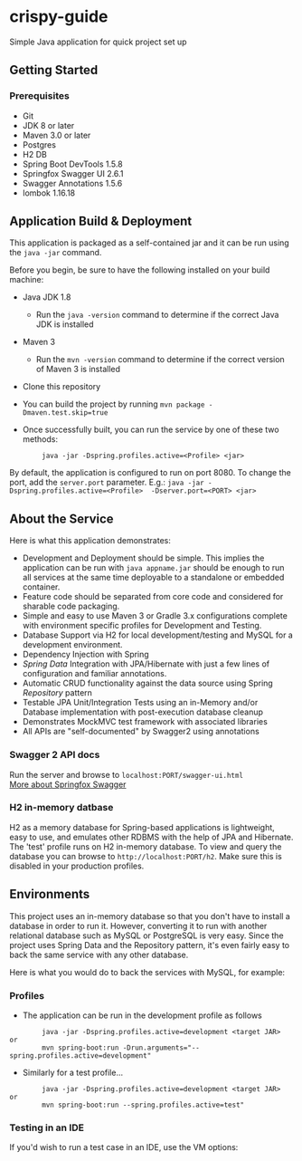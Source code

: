 # crispy-guide
Simple Java application for quick project set up

## Getting Started

### Prerequisites
* Git
* JDK 8 or later
* Maven 3.0 or later
* Postgres
* H2 DB
* Spring Boot DevTools 1.5.8
* Springfox Swagger UI 2.6.1
* Swagger Annotations 1.5.6
* lombok 1.16.18

## Application Build & Deployment
This application is packaged as a self-contained jar and it can be run using the ```java -jar``` command.

Before you begin, be sure to have the following installed on your build machine:

  * Java JDK 1.8 
    * Run the `java -version` command to determine if the correct Java JDK is installed
  * Maven 3 
    * Run the `mvn -version` command to determine if the correct version of Maven 3 is installed
    
    
* Clone this repository 
* You can build the project by running ```mvn package -Dmaven.test.skip=true```

* Once successfully built, you can run the service by one of these two methods:
```
        java -jar -Dspring.profiles.active=<Profile> <jar>
```

By default, the application is configured to run on port 8080. To change the port, add the ```server.port``` parameter.
E.g.: ```java -jar -Dspring.profiles.active=<Profile>  -Dserver.port=<PORT> <jar> ``` 
   
## About the Service

Here is what this application demonstrates: 

* Development and Deployment should be simple. 
This implies the application can be run with `java appname.jar` should be enough to run all services at the same time deployable to a standalone or embedded container.   
* Feature code should be separated from core code and considered for sharable code packaging.
* Simple and easy to use Maven 3 or Gradle 3.x configurations complete with environment specific profiles for Development and Testing.
* Database Support via H2 for local development/testing and MySQL for a development environment.
* Dependency Injection with Spring
* *Spring Data* Integration with JPA/Hibernate with just a few lines of configuration and familiar annotations. 
* Automatic CRUD functionality against the data source using Spring *Repository* pattern
* Testable JPA Unit/Integration Tests using an in-Memory and/or Database implementation with post-execution database cleanup
* Demonstrates MockMVC test framework with associated libraries
* All APIs are "self-documented" by Swagger2 using annotations 


### Swagger 2 API docs

Run the server and browse to ```localhost:PORT/swagger-ui.html```  
[More about Springfox Swagger](https://github.com/springfox/springfox)

### H2 in-memory datbase
H2 as a memory database for Spring-based applications is lightweight, easy to use, and emulates other RDBMS with the help of JPA and Hibernate.  
The 'test' profile runs on H2 in-memory database. To view and query the database you can browse to ```http://localhost:PORT/h2```. Make sure this is disabled in your production profiles.

## Environments

This project uses an in-memory database so that you don't have to install a database in order to run it. However, converting it to run with another relational database such as MySQL or PostgreSQL is very easy. Since the project uses Spring Data and the Repository pattern, it's even fairly easy to back the same service with any other database. 

Here is what you would do to back the services with MySQL, for example: 

### Profiles
* The application can be run in the development profile as follows

```
        java -jar -Dspring.profiles.active=development <target JAR>
or
        mvn spring-boot:run -Drun.arguments="--spring.profiles.active=development" 
```

* Similarly for a test profile...
```
        java -jar -Dspring.profiles.active=development <target JAR>
or
        mvn spring-boot:run --spring.profiles.active=test"
```

### Testing in an IDE
If you'd wish to run a test case in an IDE, use the VM options:

   
